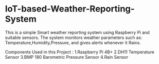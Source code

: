 # IoT-based-Weather-Reporting-System
This is a simple Smart weather reporting system using Raspberry Pi and suitable sensors.
The system monitors weather parameters such as: Temperature,Humidity,Pressure, and gives alerts whenever it Rains.

Components Used in this Project :
1.Raspberry Pi 4B+
2.DH11 Temperature Sensor
3.BMP 180 Barometric Pressure Sensor
4.Rain Sensor 

